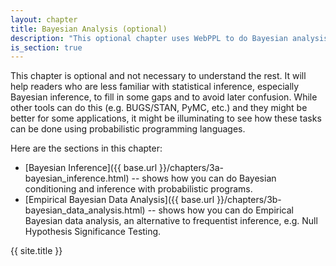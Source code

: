 ```yaml
---
layout: chapter
title: Bayesian Analysis (optional)
description: "This optional chapter uses WebPPL to do Bayesian analysis, which could be useful background to readers who are less familiar with Bayesian methods. This chapter also shows the versatility of probabilistic programming."
is_section: true
---
```


This chapter is optional and not necessary to understand the rest. It will help readers who are less familiar with statistical inference, especially Bayesian inference, to fill in some gaps and to avoid later confusion. While other tools can do this (e.g. BUGS/STAN, PyMC, etc.) and they might be better for some applications, it might be illuminating to see how these tasks can be done using probabilistic programming languages.


Here are the sections in this chapter:

- [Bayesian Inference]({{ base.url }}/chapters/3a-bayesian_inference.html) -- shows how you can do Bayesian conditioning and inference with probabilistic programs.  
- [Empirical Bayesian Data Analysis]({{ base.url }}/chapters/3b-bayesian_data_analysis.html) -- shows how you can do Empirical Bayesian data analysis, an alternative to frequentist inference, e.g. Null Hypothesis Significance Testing.

{{ site.title }}